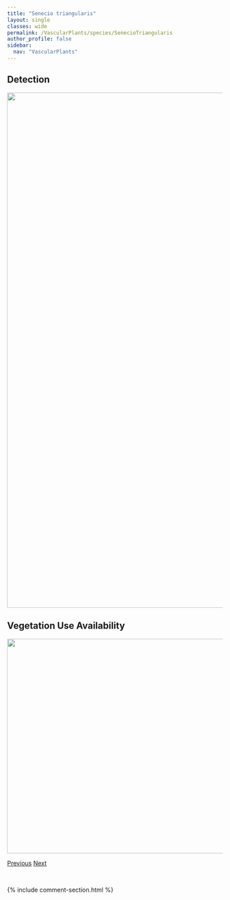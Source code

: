 ```yaml
---
title: "Senecio triangularis"
layout: single
classes: wide
permalink: /VascularPlants/species/SenecioTriangularis
author_profile: false
sidebar:
  nav: "VascularPlants"
---
```


<h2>Detection</h2>

<a href="https://drive.google.com/uc?export=view&id=12ofysYhmzNS2SGpxx5rUuCt2qjDZDRZX">
<img src="https://drive.google.com/uc?export=view&id=12ofysYhmzNS2SGpxx5rUuCt2qjDZDRZX" height = "1200" width = "800">
</a>


<h2>Vegetation Use Availability</h2>

<a href="https://drive.google.com/uc?export=view&id=1Az7S5KAX_v5hEacvKgB8ah59zpTtPDbA">
<img src="https://drive.google.com/uc?export=view&id=1Az7S5KAX_v5hEacvKgB8ah59zpTtPDbA" height = "500" width = "1000">
</a>


<a href="/DevelopmentWebsite/VascularPlants/species/SenecioLugens" class="pagination--pager" title="Senecio lugens">Previous</a> <a href="/DevelopmentWebsite/VascularPlants/species/SenecioVulgaris" class="pagination--pager" title="Senecio vulgaris">Next</a>

<p>&nbsp;</p>

{% include comment-section.html %}
